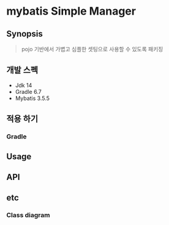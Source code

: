 # mybatis Simple Manager

## Synopsis
> pojo 기반에서 가볍고 심플한 셋팅으로 사용할 수 있도록 패키징

## 개발 스펙
- Jdk 14
- Gradle 6.7
- Mybatis 3.5.5

## 적용 하기
### Gradle


## Usage

## API

## etc

### Class diagram